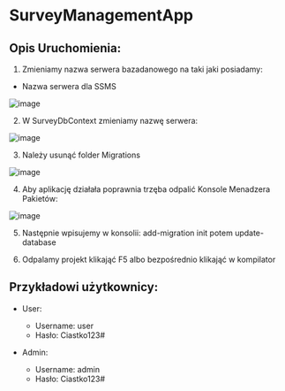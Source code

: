 # SurveyManagementApp

## Opis Uruchomienia:

1. Zmieniamy nazwa serwera bazadanowego na taki jaki posiadamy:
* Nazwa serwera dla SSMS

![image](https://user-images.githubusercontent.com/93732758/215159763-8bc09d02-3454-47fd-bcc0-4bc4674046ce.png)

2. W SurveyDbContext zmieniamy nazwę serwera:

![image](https://github.com/keszotrab/SurveyManagementApp/assets/93732758/2642138e-7d13-4888-b1a1-a9c8eac0f890)

3. Należy usunąć folder Migrations 

![image](https://github.com/keszotrab/SurveyManagementApp/assets/93732758/b0b5e084-5ecb-4003-9f33-a57701305bf3)


4. Aby aplikację działała poprawnia trzęba odpalić Konsole Menadzera Pakietów: 

![image](https://user-images.githubusercontent.com/93732758/215158848-bed1aa53-d578-42b5-b018-5a38527a1e68.png) 

5. Następnie wpisujemy w konsolii: add-migration init potem update-database 

6. Odpalamy projekt klikająć F5 albo bezpośrednio klikająć w kompilator

## Przykładowi użytkownicy:

* User:
  * Username: user
  * Hasło: Ciastko123#   
  
* Admin:
  * Username: admin
  * Hasło: Ciastko123#   

